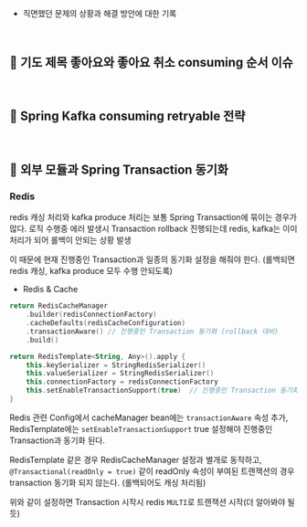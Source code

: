 - 직면했던 문제의 상황과 해결 방안에 대한 기록

<br>

## 📌 기도 제목 좋아요와 좋아요 취소 consuming 순서 이슈

<br>

## 📌 Spring Kafka consuming retryable 전략

<br>

## 📌 외부 모듈과 Spring Transaction 동기화

### Redis

redis 캐싱 처리와 kafka produce 처리는 보통 Spring Transaction에 묶이는 경우가 많다.
로직 수행중 에러 발생시 Transaction rollback 진행되는데 redis, kafka는 이미 처리가 되어 롤백이 안되는 상황 발생

이 때문에 현재 진행중인 Transaction과 일종의 동기화 설정을 해줘야 한다.
(롤백되면 redis 캐싱, kafka produce 모두 수행 안되도록)

- Redis & Cache
```kotlin
return RedisCacheManager
    .builder(redisConnectionFactory)
    .cacheDefaults(redisCacheConfiguration)
    .transactionAware() // 진행중인 Transaction 동기화 (rollback 대비)
    .build()

return RedisTemplate<String, Any>().apply {
    this.keySerializer = StringRedisSerializer()
    this.valueSerializer = StringRedisSerializer()
    this.connectionFactory = redisConnectionFactory
    this.setEnableTransactionSupport(true)  // 진행중인 Transaction 동기화
}
```
Redis 관련 Config에서 cacheManager bean에는 `transactionAware` 속성 추가, RedisTemplate에는 `setEnableTransactionSupport` true 설정해야 진행중인 Transaction과 동기화 된다.

RedisTemplate 같은 경우 RedisCacheManager 설정과 별개로 동작하고,
`@Transactional(readOnly = true)` 같이 readOnly 속성이 부여된 트랜잭션의 경우 transaction 동기화 되지 않는다. (롤백되어도 캐싱 처리됨)

위와 같이 설정하면 Transaction 시작시 redis `MULTI`로 트랜잭션 시작(더 알아봐야 될 듯)
